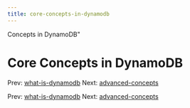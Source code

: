 ```yaml
---
title: core-concepts-in-dynamodb
---
```


Concepts in DynamoDB"

# Core Concepts in DynamoDB

Prev: [what-is-dynamodb](what-is-dynamodb.md)
Next: [advanced-concepts](advanced-concepts.md)

Prev: [what-is-dynamodb](what-is-dynamodb.md)
Next: [advanced-concepts](advanced-concepts.md)
